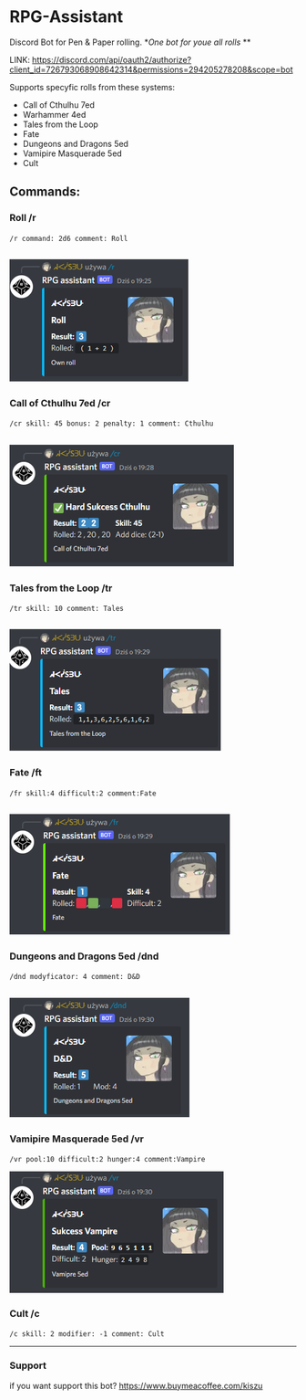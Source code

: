 # RPG-Assistant
Discord Bot for Pen &amp; Paper rolling.  **One bot for youe all rolls*  **

LINK: https://discord.com/api/oauth2/authorize?client_id=726793068908642314&permissions=294205278208&scope=bot

Supports specyfic rolls from these systems:
- Call of Cthulhu 7ed
- Warhammer 4ed
- Tales from the Loop
- Fate
- Dungeons and Dragons 5ed
- Vamipire Masquerade 5ed
- Cult

## Commands:
### Roll /r
`/r command: 2d6 comment: Roll`

![Simple roll](https://github.com/P4NTY/P4NTY-RPG-Assistant/blob/main/pic/r.png?raw=true "Simple roll")
--
### Call of Cthulhu 7ed /cr
`/cr skill: 45 bonus: 2 penalty: 1 comment: Cthulhu`

![Call of Cthulhu](https://github.com/P4NTY/P4NTY-RPG-Assistant/blob/main/pic/cr.png?raw=true "Call of Cthulhu")
--
### Tales from the Loop /tr
`/tr skill: 10 comment: Tales`

![Tales](https://github.com/P4NTY/P4NTY-RPG-Assistant/blob/main/pic/tr.png?raw=true "Tales")
--
### Fate /ft
`/fr skill:4 difficult:2 comment:Fate`

![Fate](https://github.com/P4NTY/P4NTY-RPG-Assistant/blob/main/pic/fr.png?raw=true "Fate")
--
### Dungeons and Dragons 5ed /dnd
`/dnd modyficator: 4 comment: D&D`

![Dungeons and Dragons](https://github.com/P4NTY/P4NTY-RPG-Assistant/blob/main/pic/dnd.png?raw=true "Dungeons and Dragons")
--
### Vamipire Masquerade 5ed /vr
`/vr pool:10 difficult:2 hunger:4 comment:Vampire`

![Vampire](https://github.com/P4NTY/P4NTY-RPG-Assistant/blob/main/pic/vr.png?raw=true "Vampire")

### Cult /c
`/c skill: 2 modifier: -1 comment: Cult`

---
### Support
if you want support this bot? https://www.buymeacoffee.com/kiszu
